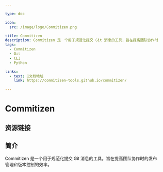 ```yaml
---

type: doc

icon:
  src: /image/logo/Commitizen.png

title: Commitizen
description: Commitizen 是一个用于规范化提交 Git 消息的工具，旨在提高团队协作时的发布管理和版本控制的效率。
tags:
  - Commitizen
  - Git
  - CLI
  - Python

links:
  - text: 📖文档地址
    link: https://commitizen-tools.github.io/commitizen/

---
```


<ShowLogo />

# Commitizen

<ShowTags />

<ShowBreadcrumb />

## 资源链接

<ShowLinks />

## 简介

Commitizen 是一个用于规范化提交 Git 消息的工具，旨在提高团队协作时的发布管理和版本控制的效率。
